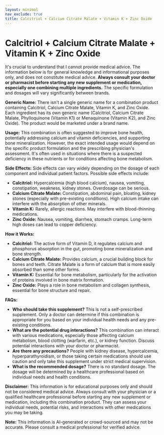 ```yaml
---
layout: minimal
nav_exclude: true
title: Calcitriol + Calcium Citrate Malate + Vitamin K + Zinc Oxide
---
```


# Calcitriol + Calcium Citrate Malate + Vitamin K + Zinc Oxide

It's crucial to understand that I cannot provide medical advice. The information below is for general knowledge and informational purposes only, and does not constitute medical advice.  **Always consult your doctor or pharmacist before starting any new supplement or medication, especially one combining multiple ingredients.**  The specific formulation and dosages will vary significantly between brands.

**Generic Name:**  There isn't a single generic name for a combination product containing Calcitriol, Calcium Citrate Malate, Vitamin K, and Zinc Oxide.  Each ingredient has its own generic name (Calcitriol, Calcium Citrate Malate, Phylloquinone (Vitamin K1) or Menaquinone (Vitamin K2), and Zinc Oxide). The product would be marketed under a brand name.


**Usage:** This combination is often suggested to improve bone health, potentially addressing calcium and vitamin deficiencies, and supporting bone mineralization. However, the exact intended usage would depend on the specific product formulation and the prescribing physician's assessment.  It's often used in situations where there is a suspected deficiency in these nutrients or for conditions affecting bone metabolism.


**Side Effects:** Side effects can vary widely depending on the dosage of each component and individual patient factors.  Possible side effects include:

* **Calcitriol:** Hypercalcemia (high blood calcium), nausea, vomiting, constipation, weakness, kidney stones.  Overdosage can be serious.
* **Calcium Citrate Malate:** Constipation, abdominal pain, bloating, kidney stones (especially with pre-existing conditions).  High calcium intake can interfere with the absorption of other minerals.
* **Vitamin K:**  Rarely, allergic reactions.  May interfere with blood-thinning medications.
* **Zinc Oxide:** Nausea, vomiting, diarrhea, stomach cramps.  Long-term high doses can lead to copper deficiency.

**How it Works:**

* **Calcitriol:** The active form of Vitamin D, it regulates calcium and phosphorus absorption in the gut, promoting bone mineralization and bone strength.
* **Calcium Citrate Malate:** Provides calcium, a crucial building block for bones and teeth.  Citrate Malate is a form of calcium that is more easily absorbed than some other forms.
* **Vitamin K:**  Essential for bone metabolism, particularly for the activation of proteins involved in bone matrix formation.
* **Zinc Oxide:**  Plays a role in bone metabolism and collagen synthesis, essential for bone structure and repair.


**FAQs:**

* **Who should take this supplement?**  This is not a self-prescribed supplement. Only a doctor can determine if this combination is appropriate for you based on your individual health needs and any pre-existing conditions.
* **What are the potential drug interactions?** This combination can interact with various medications, especially those affecting calcium metabolism, blood clotting (warfarin, etc.), or kidney function.  Discuss potential interactions with your doctor or pharmacist.
* **Are there any precautions?** People with kidney disease, hypercalcemia, hyperparathyroidism, or those taking certain medications should use caution and only take this supplement under strict medical supervision.
* **What is the recommended dosage?**  There is no standard dosage. The dosage will be determined by a healthcare professional based on individual needs and health conditions.


**Disclaimer:**  This information is for educational purposes only and should not be considered medical advice. Always consult with your physician or a qualified healthcare professional before starting any new supplement or medication, including this combination product. They can assess your individual needs, potential risks, and interactions with other medications you may be taking.


**Note:** This information is AI-generated or crowd-sourced and may not be accurate. Please consult a medical professional for verified advice.